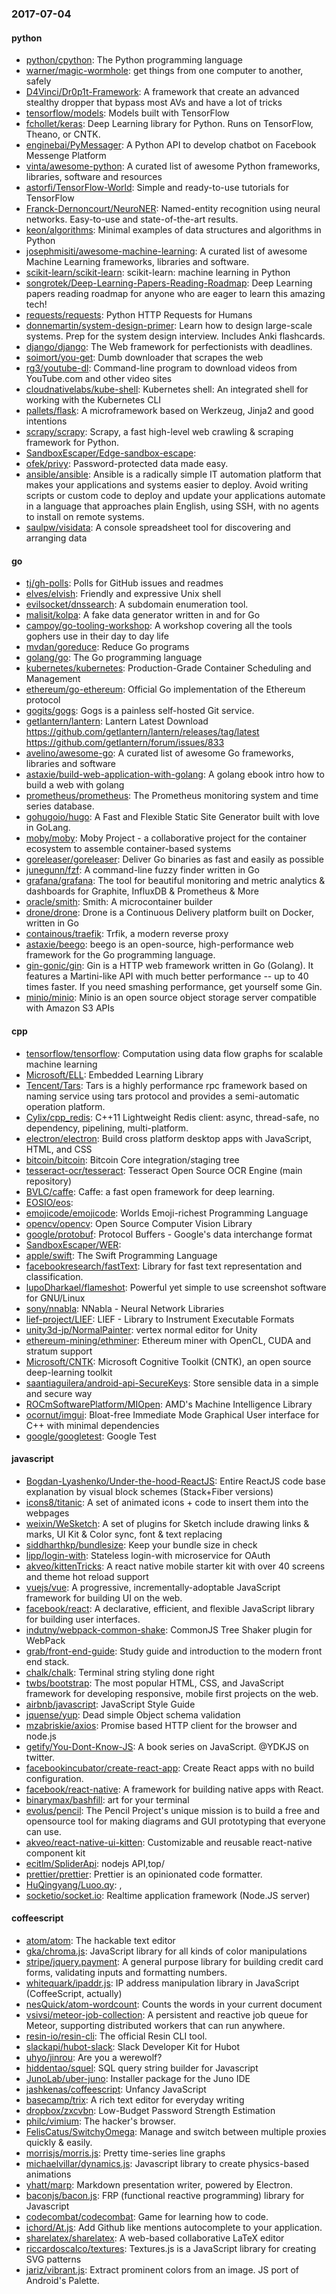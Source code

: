 ### 2017-07-04

#### python
* [python/cpython](https://github.com/python/cpython): The Python programming language
* [warner/magic-wormhole](https://github.com/warner/magic-wormhole): get things from one computer to another, safely
* [D4Vinci/Dr0p1t-Framework](https://github.com/D4Vinci/Dr0p1t-Framework): A framework that create an advanced stealthy dropper that bypass most AVs and have a lot of tricks
* [tensorflow/models](https://github.com/tensorflow/models): Models built with TensorFlow
* [fchollet/keras](https://github.com/fchollet/keras): Deep Learning library for Python. Runs on TensorFlow, Theano, or CNTK.
* [enginebai/PyMessager](https://github.com/enginebai/PyMessager): A Python API to develop chatbot on Facebook Messenge Platform
* [vinta/awesome-python](https://github.com/vinta/awesome-python): A curated list of awesome Python frameworks, libraries, software and resources
* [astorfi/TensorFlow-World](https://github.com/astorfi/TensorFlow-World):  Simple and ready-to-use tutorials for TensorFlow
* [Franck-Dernoncourt/NeuroNER](https://github.com/Franck-Dernoncourt/NeuroNER): Named-entity recognition using neural networks. Easy-to-use and state-of-the-art results.
* [keon/algorithms](https://github.com/keon/algorithms): Minimal examples of data structures and algorithms in Python
* [josephmisiti/awesome-machine-learning](https://github.com/josephmisiti/awesome-machine-learning): A curated list of awesome Machine Learning frameworks, libraries and software.
* [scikit-learn/scikit-learn](https://github.com/scikit-learn/scikit-learn): scikit-learn: machine learning in Python
* [songrotek/Deep-Learning-Papers-Reading-Roadmap](https://github.com/songrotek/Deep-Learning-Papers-Reading-Roadmap): Deep Learning papers reading roadmap for anyone who are eager to learn this amazing tech!
* [requests/requests](https://github.com/requests/requests): Python HTTP Requests for Humans 
* [donnemartin/system-design-primer](https://github.com/donnemartin/system-design-primer): Learn how to design large-scale systems. Prep for the system design interview. Includes Anki flashcards.
* [django/django](https://github.com/django/django): The Web framework for perfectionists with deadlines.
* [soimort/you-get](https://github.com/soimort/you-get):  Dumb downloader that scrapes the web
* [rg3/youtube-dl](https://github.com/rg3/youtube-dl): Command-line program to download videos from YouTube.com and other video sites
* [cloudnativelabs/kube-shell](https://github.com/cloudnativelabs/kube-shell): Kubernetes shell: An integrated shell for working with the Kubernetes CLI
* [pallets/flask](https://github.com/pallets/flask): A microframework based on Werkzeug, Jinja2 and good intentions
* [scrapy/scrapy](https://github.com/scrapy/scrapy): Scrapy, a fast high-level web crawling & scraping framework for Python.
* [SandboxEscaper/Edge-sandbox-escape](https://github.com/SandboxEscaper/Edge-sandbox-escape): 
* [ofek/privy](https://github.com/ofek/privy): Password-protected data made easy.
* [ansible/ansible](https://github.com/ansible/ansible): Ansible is a radically simple IT automation platform that makes your applications and systems easier to deploy. Avoid writing scripts or custom code to deploy and update your applications automate in a language that approaches plain English, using SSH, with no agents to install on remote systems.
* [saulpw/visidata](https://github.com/saulpw/visidata): A console spreadsheet tool for discovering and arranging data

#### go
* [tj/gh-polls](https://github.com/tj/gh-polls): Polls for GitHub issues and readmes
* [elves/elvish](https://github.com/elves/elvish): Friendly and expressive Unix shell
* [evilsocket/dnssearch](https://github.com/evilsocket/dnssearch): A subdomain enumeration tool.
* [malisit/kolpa](https://github.com/malisit/kolpa): A fake data generator written in and for Go
* [campoy/go-tooling-workshop](https://github.com/campoy/go-tooling-workshop): A workshop covering all the tools gophers use in their day to day life
* [mvdan/goreduce](https://github.com/mvdan/goreduce): Reduce Go programs
* [golang/go](https://github.com/golang/go): The Go programming language
* [kubernetes/kubernetes](https://github.com/kubernetes/kubernetes): Production-Grade Container Scheduling and Management
* [ethereum/go-ethereum](https://github.com/ethereum/go-ethereum): Official Go implementation of the Ethereum protocol
* [gogits/gogs](https://github.com/gogits/gogs): Gogs is a painless self-hosted Git service.
* [getlantern/lantern](https://github.com/getlantern/lantern): Lantern Latest Download https://github.com/getlantern/lantern/releases/tag/latest  https://github.com/getlantern/forum/issues/833 
* [avelino/awesome-go](https://github.com/avelino/awesome-go): A curated list of awesome Go frameworks, libraries and software
* [astaxie/build-web-application-with-golang](https://github.com/astaxie/build-web-application-with-golang): A golang ebook intro how to build a web with golang
* [prometheus/prometheus](https://github.com/prometheus/prometheus): The Prometheus monitoring system and time series database.
* [gohugoio/hugo](https://github.com/gohugoio/hugo): A Fast and Flexible Static Site Generator built with love in GoLang.
* [moby/moby](https://github.com/moby/moby): Moby Project - a collaborative project for the container ecosystem to assemble container-based systems
* [goreleaser/goreleaser](https://github.com/goreleaser/goreleaser): Deliver Go binaries as fast and easily as possible
* [junegunn/fzf](https://github.com/junegunn/fzf):  A command-line fuzzy finder written in Go
* [grafana/grafana](https://github.com/grafana/grafana): The tool for beautiful monitoring and metric analytics & dashboards for Graphite, InfluxDB & Prometheus & More
* [oracle/smith](https://github.com/oracle/smith): Smith: A microcontainer builder
* [drone/drone](https://github.com/drone/drone): Drone is a Continuous Delivery platform built on Docker, written in Go
* [containous/traefik](https://github.com/containous/traefik): Trfik, a modern reverse proxy
* [astaxie/beego](https://github.com/astaxie/beego): beego is an open-source, high-performance web framework for the Go programming language.
* [gin-gonic/gin](https://github.com/gin-gonic/gin): Gin is a HTTP web framework written in Go (Golang). It features a Martini-like API with much better performance -- up to 40 times faster. If you need smashing performance, get yourself some Gin.
* [minio/minio](https://github.com/minio/minio): Minio is an open source object storage server compatible with Amazon S3 APIs

#### cpp
* [tensorflow/tensorflow](https://github.com/tensorflow/tensorflow): Computation using data flow graphs for scalable machine learning
* [Microsoft/ELL](https://github.com/Microsoft/ELL): Embedded Learning Library
* [Tencent/Tars](https://github.com/Tencent/Tars): Tars is a highly performance rpc framework based on naming service using tars protocol and provides a semi-automatic operation platform.
* [Cylix/cpp_redis](https://github.com/Cylix/cpp_redis): C++11 Lightweight Redis client: async, thread-safe, no dependency, pipelining, multi-platform.
* [electron/electron](https://github.com/electron/electron): Build cross platform desktop apps with JavaScript, HTML, and CSS
* [bitcoin/bitcoin](https://github.com/bitcoin/bitcoin): Bitcoin Core integration/staging tree
* [tesseract-ocr/tesseract](https://github.com/tesseract-ocr/tesseract): Tesseract Open Source OCR Engine (main repository)
* [BVLC/caffe](https://github.com/BVLC/caffe): Caffe: a fast open framework for deep learning.
* [EOSIO/eos](https://github.com/EOSIO/eos): 
* [emojicode/emojicode](https://github.com/emojicode/emojicode):  Worlds Emoji-richest Programming Language
* [opencv/opencv](https://github.com/opencv/opencv): Open Source Computer Vision Library
* [google/protobuf](https://github.com/google/protobuf): Protocol Buffers - Google's data interchange format
* [SandboxEscaper/WER](https://github.com/SandboxEscaper/WER): 
* [apple/swift](https://github.com/apple/swift): The Swift Programming Language
* [facebookresearch/fastText](https://github.com/facebookresearch/fastText): Library for fast text representation and classification.
* [lupoDharkael/flameshot](https://github.com/lupoDharkael/flameshot): Powerful yet simple to use screenshot software for GNU/Linux
* [sony/nnabla](https://github.com/sony/nnabla): NNabla - Neural Network Libraries
* [lief-project/LIEF](https://github.com/lief-project/LIEF): LIEF - Library to Instrument Executable Formats
* [unity3d-jp/NormalPainter](https://github.com/unity3d-jp/NormalPainter): vertex normal editor for Unity
* [ethereum-mining/ethminer](https://github.com/ethereum-mining/ethminer): Ethereum miner with OpenCL, CUDA and stratum support
* [Microsoft/CNTK](https://github.com/Microsoft/CNTK): Microsoft Cognitive Toolkit (CNTK), an open source deep-learning toolkit
* [saantiaguilera/android-api-SecureKeys](https://github.com/saantiaguilera/android-api-SecureKeys): Store sensible data in a simple and secure way
* [ROCmSoftwarePlatform/MIOpen](https://github.com/ROCmSoftwarePlatform/MIOpen): AMD's Machine Intelligence Library
* [ocornut/imgui](https://github.com/ocornut/imgui): Bloat-free Immediate Mode Graphical User interface for C++ with minimal dependencies
* [google/googletest](https://github.com/google/googletest): Google Test

#### javascript
* [Bogdan-Lyashenko/Under-the-hood-ReactJS](https://github.com/Bogdan-Lyashenko/Under-the-hood-ReactJS): Entire ReactJS code base explanation by visual block schemes (Stack+Fiber versions)
* [icons8/titanic](https://github.com/icons8/titanic): A set of animated icons + code to insert them into the webpages
* [weixin/WeSketch](https://github.com/weixin/WeSketch): A set of plugins for Sketch include drawing links & marks, UI Kit & Color sync, font & text replacing
* [siddharthkp/bundlesize](https://github.com/siddharthkp/bundlesize): Keep your bundle size in check
* [lipp/login-with](https://github.com/lipp/login-with): Stateless login-with microservice for OAuth
* [akveo/kittenTricks](https://github.com/akveo/kittenTricks):  A react native mobile starter kit with over 40 screens and theme hot reload support
* [vuejs/vue](https://github.com/vuejs/vue): A progressive, incrementally-adoptable JavaScript framework for building UI on the web.
* [facebook/react](https://github.com/facebook/react): A declarative, efficient, and flexible JavaScript library for building user interfaces.
* [indutny/webpack-common-shake](https://github.com/indutny/webpack-common-shake): CommonJS Tree Shaker plugin for WebPack
* [grab/front-end-guide](https://github.com/grab/front-end-guide):  Study guide and introduction to the modern front end stack.
* [chalk/chalk](https://github.com/chalk/chalk):  Terminal string styling done right
* [twbs/bootstrap](https://github.com/twbs/bootstrap): The most popular HTML, CSS, and JavaScript framework for developing responsive, mobile first projects on the web.
* [airbnb/javascript](https://github.com/airbnb/javascript): JavaScript Style Guide
* [jquense/yup](https://github.com/jquense/yup): Dead simple Object schema validation
* [mzabriskie/axios](https://github.com/mzabriskie/axios): Promise based HTTP client for the browser and node.js
* [getify/You-Dont-Know-JS](https://github.com/getify/You-Dont-Know-JS): A book series on JavaScript. @YDKJS on twitter.
* [facebookincubator/create-react-app](https://github.com/facebookincubator/create-react-app): Create React apps with no build configuration.
* [facebook/react-native](https://github.com/facebook/react-native): A framework for building native apps with React.
* [binarymax/bashfill](https://github.com/binarymax/bashfill): art for your terminal
* [evolus/pencil](https://github.com/evolus/pencil): The Pencil Project's unique mission is to build a free and opensource tool for making diagrams and GUI prototyping that everyone can use.
* [akveo/react-native-ui-kitten](https://github.com/akveo/react-native-ui-kitten):  Customizable and reusable react-native component kit
* [ecitlm/SpliderApi](https://github.com/ecitlm/SpliderApi): nodejs  API,top/  
* [prettier/prettier](https://github.com/prettier/prettier): Prettier is an opinionated code formatter.
* [HuQingyang/Luoo.qy](https://github.com/HuQingyang/Luoo.qy):  ,  
* [socketio/socket.io](https://github.com/socketio/socket.io): Realtime application framework (Node.JS server)

#### coffeescript
* [atom/atom](https://github.com/atom/atom): The hackable text editor
* [gka/chroma.js](https://github.com/gka/chroma.js): JavaScript library for all kinds of color manipulations
* [stripe/jquery.payment](https://github.com/stripe/jquery.payment): A general purpose library for building credit card forms, validating inputs and formatting numbers.
* [whitequark/ipaddr.js](https://github.com/whitequark/ipaddr.js): IP address manipulation library in JavaScript (CoffeeScript, actually)
* [nesQuick/atom-wordcount](https://github.com/nesQuick/atom-wordcount): Counts the words in your current document
* [vsivsi/meteor-job-collection](https://github.com/vsivsi/meteor-job-collection): A persistent and reactive job queue for Meteor, supporting distributed workers that can run anywhere.
* [resin-io/resin-cli](https://github.com/resin-io/resin-cli): The official Resin CLI tool.
* [slackapi/hubot-slack](https://github.com/slackapi/hubot-slack): Slack Developer Kit for Hubot
* [uhyo/jinrou](https://github.com/uhyo/jinrou): Are you a werewolf?
* [hiddentao/squel](https://github.com/hiddentao/squel):  SQL query string builder for Javascript
* [JunoLab/uber-juno](https://github.com/JunoLab/uber-juno): Installer package for the Juno IDE
* [jashkenas/coffeescript](https://github.com/jashkenas/coffeescript): Unfancy JavaScript
* [basecamp/trix](https://github.com/basecamp/trix): A rich text editor for everyday writing
* [dropbox/zxcvbn](https://github.com/dropbox/zxcvbn): Low-Budget Password Strength Estimation
* [philc/vimium](https://github.com/philc/vimium): The hacker's browser.
* [FelisCatus/SwitchyOmega](https://github.com/FelisCatus/SwitchyOmega): Manage and switch between multiple proxies quickly & easily.
* [morrisjs/morris.js](https://github.com/morrisjs/morris.js): Pretty time-series line graphs
* [michaelvillar/dynamics.js](https://github.com/michaelvillar/dynamics.js): Javascript library to create physics-based animations
* [yhatt/marp](https://github.com/yhatt/marp): Markdown presentation writer, powered by Electron.
* [baconjs/bacon.js](https://github.com/baconjs/bacon.js): FRP (functional reactive programming) library for Javascript
* [codecombat/codecombat](https://github.com/codecombat/codecombat): Game for learning how to code.
* [ichord/At.js](https://github.com/ichord/At.js): Add Github like mentions autocomplete to your application.
* [sharelatex/sharelatex](https://github.com/sharelatex/sharelatex): A web-based collaborative LaTeX editor
* [riccardoscalco/textures](https://github.com/riccardoscalco/textures): Textures.js is a JavaScript library for creating SVG patterns
* [jariz/vibrant.js](https://github.com/jariz/vibrant.js): Extract prominent colors from an image. JS port of Android's Palette.
